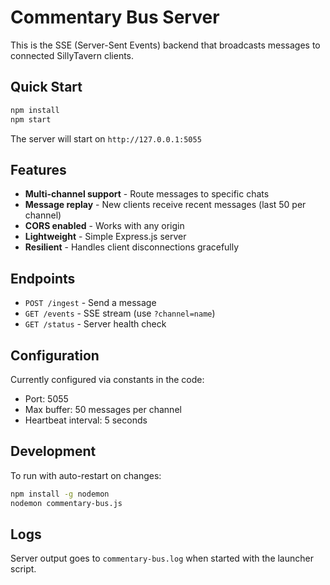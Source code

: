 # Commentary Bus Server

This is the SSE (Server-Sent Events) backend that broadcasts messages to connected SillyTavern clients.

## Quick Start

```bash
npm install
npm start
```

The server will start on `http://127.0.0.1:5055`

## Features

- **Multi-channel support** - Route messages to specific chats
- **Message replay** - New clients receive recent messages (last 50 per channel)  
- **CORS enabled** - Works with any origin
- **Lightweight** - Simple Express.js server
- **Resilient** - Handles client disconnections gracefully

## Endpoints

- `POST /ingest` - Send a message
- `GET /events` - SSE stream (use `?channel=name`)
- `GET /status` - Server health check

## Configuration

Currently configured via constants in the code:
- Port: 5055
- Max buffer: 50 messages per channel
- Heartbeat interval: 5 seconds

## Development

To run with auto-restart on changes:
```bash
npm install -g nodemon
nodemon commentary-bus.js
```

## Logs

Server output goes to `commentary-bus.log` when started with the launcher script.